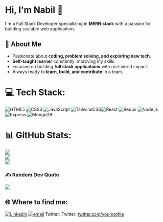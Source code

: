 # Hi, I'm Nabil 👋

I'm a Full Stack Developer specializing in **MERN stack** with a passion for building scalable web applications.
## 🚀 About Me
- Passionate about **coding, problem solving, and exploring new tech**.  
- **Self-taught learner** constantly improving my skills.  
- Focused on building **full stack applications** with real-world impact.  
- Always ready to **learn, build, and contribute** in a team.

# 💻 Tech Stack:
![HTML5](https://img.shields.io/badge/html5-%23E34F26.svg?style=for-the-badge&logo=html5&logoColor=white) ![CSS3](https://img.shields.io/badge/css3-%231572B6.svg?style=for-the-badge&logo=css3&logoColor=white) ![JavaScript](https://img.shields.io/badge/javascript-%23323330.svg?style=for-the-badge&logo=javascript&logoColor=%23F7DF1E) ![TailwindCSS](https://img.shields.io/badge/tailwindcss-%2338B2AC.svg?style=for-the-badge&logo=tailwind-css&logoColor=white)![React](https://img.shields.io/badge/React-20232A?style=for-the-badge&logo=react&logoColor=61DAFB)
![Redux](https://img.shields.io/badge/Redux-764ABC?style=for-the-badge&logo=redux&logoColor=white)
![Node.js](https://img.shields.io/badge/Node.js-339933?style=for-the-badge&logo=nodedotjs&logoColor=white)
![Express](https://img.shields.io/badge/Express.js-000000?style=for-the-badge&logo=express&logoColor=white)
![MongoDB](https://img.shields.io/badge/MongoDB-47A248?style=for-the-badge&logo=mongodb&logoColor=white)

# 📊 GitHub Stats:
![](https://github-readme-stats.vercel.app/api?username=Nabil593&theme=dark&hide_border=false&include_all_commits=true&count_private=false)<br/>
![](https://nirzak-streak-stats.vercel.app/?user=Nabil593&theme=dark&hide_border=false)<br/>
![](https://github-readme-stats.vercel.app/api/top-langs/?username=Nabil593&theme=dark&hide_border=false&include_all_commits=true&count_private=false&layout=compact)

### ✍️ Random Dev Quote
![](https://quotes-github-readme.vercel.app/api?type=horizontal&theme=radical)

## 🌐 Where to find me:
[![LinkedIn](https://img.shields.io/badge/LinkedIn-%230077B5.svg?logo=linkedin&logoColor=white)](https://linkedin.com/in/shariea-reza-nabil-99462436a) [![email](https://img.shields.io/badge/Email-D14836?logo=gmail&logoColor=white)](mailto:nabilreza183@gmail.com) Twitter: Twitter: [twitter.com/yourprofile](https://x.com/Nabilreza183)
<!-- Proudly created with GPRM ( https://gprm.itsvg.in ) -->

